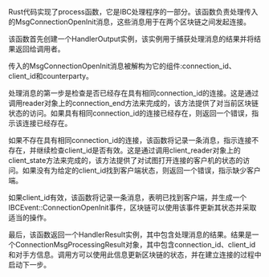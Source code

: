Rust代码实现了process函数，它是IBC处理程序的一部分。该函数负责处理传入的MsgConnectionOpenInit消息，这些消息用于在两个区块链之间发起连接。

该函数首先创建一个HandlerOutput实例，该实例用于捕获处理消息的结果并将结果返回给调用者。

传入的MsgConnectionOpenInit消息被解构为它的组件:connection_id、client_id和counterparty。

处理消息的第一步是检查是否已经存在具有相同connection_id的连接。这是通过调用reader对象上的connection_end方法来完成的，该方法提供了对当前区块链状态的访问。如果具有相同connection_id的连接已经存在，则返回一个错误，指示该连接已经存在。

如果不存在具有相同connection_id的连接，该函数将记录一条消息，指示连接不存在，并继续检查client_id是否有效。这是通过调用client_reader对象上的client_state方法来完成的，该方法提供了对试图打开连接的客户机的状态的访问。如果没有为给定的client_id找到客户端状态，则返回一个错误，指示缺少客户端。

如果client_id有效，该函数将记录一条消息，表明已找到客户端，并生成一个IBCEvent::ConnectionOpenInit事件，区块链可以使用该事件更新其状态并采取适当的操作。

最后，该函数返回一个HandlerResult实例，其中包含处理消息的结果。结果是一个ConnectionMsgProcessingResult对象，其中包含connection_id、client_id和对手方信息。调用方可以使用此信息更新区块链的状态，并在建立连接的过程中启动下一步。